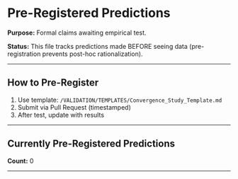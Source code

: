# Pre-Registered Predictions

**Purpose:** Formal claims awaiting empirical test.

**Status:** This file tracks predictions made BEFORE seeing data (pre-registration prevents post-hoc rationalization).

---

## How to Pre-Register

1. Use template: `/VALIDATION/TEMPLATES/Convergence_Study_Template.md`
2. Submit via Pull Request (timestamped)
3. After test, update with results

---

## Currently Pre-Registered Predictions

**Count:** 0

---

<!-- Example format when predictions exist:

### Prediction #001: δ-Scaling in Linguistic Recursion
**Date Registered:** 2025-10-10 16:20 UTC  
**Researcher:** @FractalZeroShadow

**Claim:** Nested linguistic definitions break down at intervals following Feigenbaum constant δ ≈ 4.669

**Operator Path:** `Zero (undefined) → < (bifurcation) → δ (Feigenbaum threshold)`

**Classical Expectation:** Exponential or random decay  
**Codex Expectation:** δ-scaled intervals  
**Divergence Flag (TEAR):** Neither pattern observed

**Expected Outcome:** WEDGE  
**Status:** Pre-registered, awaiting test

---

-->